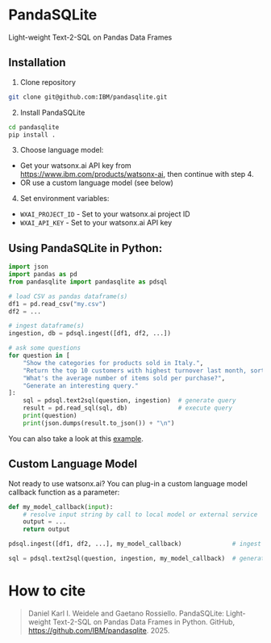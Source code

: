 # PandaSQLite
Light-weight Text-2-SQL on Pandas Data Frames

## Installation 

1. Clone repository
```bash
git clone git@github.com:IBM/pandasqlite.git
```

2. Install PandaSQLite
```bash
cd pandasqlite
pip install .
```

3. Choose language model:

- Get your watsonx.ai API key from https://www.ibm.com/products/watsonx-ai, then continue with step 4.
- OR use a custom language model (see below)

4. Set environment variables:
- `WXAI_PROJECT_ID` - Set to your watsonx.ai project ID
- `WXAI_API_KEY` - Set to your watsonx.ai API key

## Using PandaSQLite in Python:

```python
import json
import pandas as pd
from pandasqlite import pandasqlite as pdsql

# load CSV as pandas dataframe(s)
df1 = pd.read_csv("my.csv")
df2 = ...

# ingest dataframe(s)
ingestion, db = pdsql.ingest([df1, df2, ...])

# ask some questions
for question in [
    "Show the categories for products sold in Italy.",
    "Return the top 10 customers with highest turnover last month, sorted alphabetically by last name.",
    "What's the average number of items sold per purchase?",
    "Generate an interesting query."
]:
    sql = pdsql.text2sql(question, ingestion)  # generate query
    result = pd.read_sql(sql, db)              # execute query
    print(question)
    print(json.dumps(result.to_json()) + "\n")
```

You can also take a look at this [example](https://github.com/IBM/PandaSQLite/blob/main/test.py).

## Custom Language Model
Not ready to use watsonx.ai? You can plug-in a custom language model callback function as a parameter:

```python
def my_model_callback(input):
    # resolve input string by call to local model or external service
    output = ...
    return output

pdsql.ingest([df1, df2, ...], my_model_callback)              # ingest with custom model

sql = pdsql.text2sql(question, ingestion, my_model_callback)  # generate query with custom model
``` 

# How to cite
> Daniel Karl I. Weidele and Gaetano Rossiello. PandaSQLite: Light-weight Text-2-SQL on Pandas Data Frames in Python. GitHub, https://github.com/IBM/pandasqlite. 2025.


